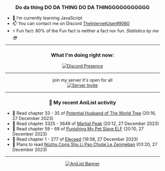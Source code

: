 <div align="center">

### Do da thing DO DA THING DO DA THINGGGGGGGGGGG
</div>

- 🌱 I’m currently learning JavaScript
- 📫 You can contact me on Discord [TheInternetUser#9060](https://discord.com/users/534117072796385300)
- ⚡ Fun fact: 80% of the Fun fact is neither a fact nor fun. _Statistics by me 😎_
<hr>

<div align="center">

### What I'm doing right now:
[![Discord Presence](https://lanyard.cnrad.dev/api/534117072796385300)](https://discord.com/users/534117072796385300)
<hr>

join my server it's open for all <br>
[![Server Invite](https://invidget.switchblade.xyz/bfYgVHxrSs)](https://discord.gg/bfYgVHxrSs)

<hr>
  
### 🌸 My recent AniList activity

</div>

<!-- ANILIST_ACTIVITY:start -->

-   📖 Read chapter 33 - 35 of [Potential Husband of The World Tree](https://anilist.co/manga/164510) (20:16, 27 December 2023)
-   📖 Read chapter 3325 - 3649 of [Martial Peak](https://anilist.co/manga/104494) (20:12, 27 December 2023)
-   📖 Read chapter 59 - 68 of [Punishing My Pet Slave ELF](https://anilist.co/manga/143102) (20:10, 27 December 2023)
-   📖 Read chapter 1 - 277 of [Eleceed](https://anilist.co/manga/106929) (19:58, 27 December 2023)
-   📖 Plans to read [Nüzhu Cong Shu Li Pao Chulai Le Zenmeban](https://anilist.co/manga/165424) (03:20, 27 December 2023)

<!-- ANILIST_ACTIVITY:end -->
<hr>

<div align="center">

[![AniList Banner](https://img.anili.st/User/929966)](https://anilist.co/user/TheInternetUser)

<!-- ![Profile views](https://gpvc.arturio.dev/TheInternetUse7) Since 2023-01-09 -->
<br>


</div>
